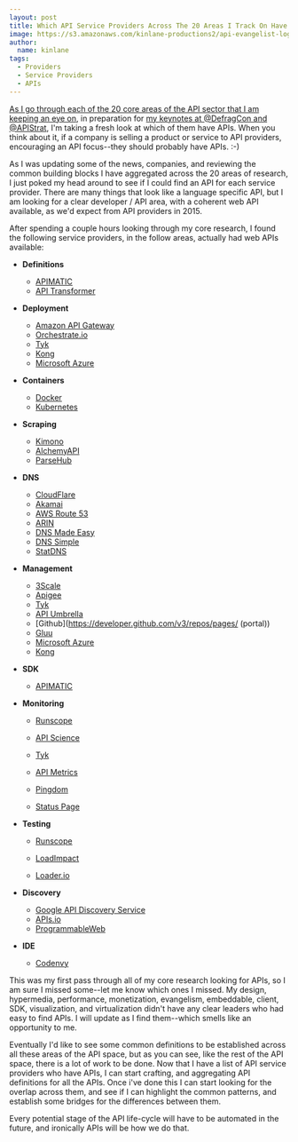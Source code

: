 ```yaml
---
layout: post
title: Which API Service Providers Across The 20 Areas I Track On Have APIs?
image: https://s3.amazonaws.com/kinlane-productions2/api-evangelist-logos/api-evangelist-butterfly-vertical.png
author:
  name: kinlane
tags:
  - Providers
  - Service Providers
  - APIs
---
```

[As I go through each of the 20 core areas of the API sector that I am keeping an eye on](http://apievangelist.com/), in preparation for [my keynotes at @DefragCon and @APIStrat](http://apievangelist.com/2015/10/23/i-am-pumped-for-two-upcoming-keynotes-at-defragcon-and-apistrat-in-november/), I'm taking a fresh look at which of them have APIs. When you think about it, if a company is selling a product or service to API providers, encouraging an API focus--they should probably have APIs. :-)

As I was updating some of the news, companies, and reviewing the common building blocks I have aggregated across the 20 areas of research, I just poked my head around to see if I could find an API for each service provider. There are many things that look like a language specific API, but I am looking for a clear developer / API area, with a coherent web API available, as we'd expect from API providers in 2015.

After spending a couple hours looking through my core research, I found the following service providers, in the follow areas, actually had web APIs available:

*   **Definitions**
    *   [APIMATIC](http://docs.apimatic.apiary.io/#reference/api-description-validation)
    *   [API Transformer](https://apitransformer.com/)
*   **Deployment**
    *   [Amazon API Gateway](http://docs.aws.amazon.com/apigateway/api-reference/)
    *   [Orchestrate.io](https://orchestrate.io/docs/apiref)
    *   [Tyk](https://tyk.io/advanced-api-v0-9/api-definitions/)
    *   [Kong](https://getkong.org/docs/0.5.x/admin-api/)
    *   [Microsoft Azure](https://msdn.microsoft.com/en-us/library/azure/dn776326.aspx)
*   **Containers**
    *   [Docker](https://docs.docker.com/reference/api/docker_remote_api/)
    *   [Kubernetes](http://kubernetes.io/v1.0/api-ref.html)
*   **Scraping**
    *   [Kimono](https://www.kimonolabs.com/apidocs)
    *   [AlchemyAPI](http://www.alchemyapi.com/api)
    *   [ParseHub](https://www.parsehub.com/docs/ref/api/v2/)
*   **DNS**
    *   [CloudFlare](https://www.cloudflare.com/docs/client-api.html)
    *   [Akamai](https://developer.akamai.com/api)
    *   [AWS Route 53](http://docs.aws.amazon.com/Route53/latest/APIReference/Welcome.html)
    *   [ARIN](https://www.arin.net/resources/restful-interfaces.html)
    *   [DNS Made Easy](http://www.dnsmadeeasy.com/integration/restapi/)
    *   [DNS Simple](https://developer.dnsimple.com/)
    *   [StatDNS](http://www.statdns.com/api/)
*   **Management**
    *   [3Scale](https://support.3scale.net/reference/active-docs)
    *   [Apigee](http://apigee.com/docs/management/apis)
    *   [Tyk](https://tyk.io/advanced-api-v0-9/api-definitions/)
    *   [API Umbrella](http://apiumbrella.io/docs/admin-api/)
    *   [Github](https://developer.github.com/v3/repos/pages/ \(portal\))
    *   [Gluu](http://www.gluu.org/docs/reference/api/)
    *   [Microsoft Azure](https://msdn.microsoft.com/en-us/library/azure/dn776326.aspx)
    *   [Kong](https://getkong.org/docs/0.5.x/admin-api/)

*   **SDK**
    *   [APIMATIC](http://docs.apimatic.apiary.io/#reference/code-generation)
*   **Monitoring**
    
    *   [Runscope](https://www.runscope.com/docs/api)
    *   [API Science](https://www.apiscience.com/docs/api)
    
    *   [Tyk](https://tyk.io/advanced-api-v0-9/api-definitions/)
    
    *   [API Metrics](http://apimetrics.io/reporting-apis/)
    *   [Pingdom](https://www.pingdom.com/resources/api)
    *   [Status Page](http://doers.statuspage.io/)
*   **Testing**
    
    *   [Runscope](https://www.runscope.com/docs/api)
    
    *   [LoadImpact](http://developers.loadimpact.com/api/)
    *   [Loader.io](http://docs.loader.io/api/intro.html)
*   **Discovery**
    *   [Google API Discovery Service](https://developers.google.com/discovery/v1/reference/index)
    *   [APIs.io](http://apis.io/apiDoc)
    *   [ProgrammableWeb](http://www.programmableweb.com/api/programmableweb)
*   **IDE**
    *   [Codenvy](http://docs.codenvy.com/api/)

This was my first pass through all of my core research looking for APIs, so I am sure I missed some--let me know which ones I missed. My design, hypermedia, performance, monetization, evangelism, embeddable, client, SDK, visualization, and virtualization didn't have any clear leaders who had easy to find APIs. I will update as I find them--which smells like an opportunity to me.

Eventually I'd like to see some common definitions to be established across all these areas of the API space, but as you can see, like the rest of the API space, there is a lot of work to be done. Now that I have a list of API service providers who have APIs, I can start crafting, and aggregating API definitions for all the APIs. Once i've done this I can start looking for the overlap across them, and see if I can highlight the common patterns, and establish some bridges for the differences between them.

Every potential stage of the API life-cycle will have to be automated in the future, and ironically APIs will be how we do that.
